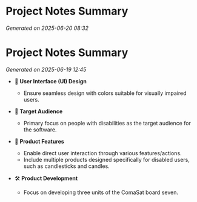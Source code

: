 # Project Notes Summary

*Generated on 2025-06-20 08:32*

# Project Notes Summary

*Generated on 2025-06-19 12:45*

- 🎨 **User Interface (UI) Design**
  - Ensure seamless design with colors suitable for visually impaired users.

- 👥 **Target Audience**
  - Primary focus on people with disabilities as the target audience for the software.

- 🌟 **Product Features**
  - Enable direct user interaction through various features/actions.
  - Include multiple products designed specifically for disabled users, such as candlesticks and candles.

- 🛠️ **Product Development**
  - Focus on developing three units of the ComaSat board seven.
